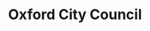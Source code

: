 ---
schema: default
title: Oxford City Council
description: l;klkj
logo: >-
  https://avatars3.githubusercontent.com/u/22815678?v=4&s=400&u=81610ef4277d80c8d2c8a1421ae45232012cbd82
---